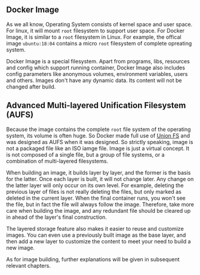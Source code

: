 ## Docker Image

As we all know, Operating System consists of kernel space and user space. For linux, it will mount `root` filesystem to support user space. For Docker Image, it is similar to a `root` filesystem in Linux. For example, the offical image `ubuntu:18:04` contains a micro `root` filesystem of complete opreating system.

Docker Image is a special filesystem. Apart from programs, libs, resources and config which support running container, Docker Image also includes config parameters like anonymous volumes, environment variables, users and others. Images don't have any dynamic data. Its content will not be changed after build.

## Advanced Multi-layered Unification Filesystem (AUFS)

Because the image contains the complete `root` file system of the operating system, its volume is often huge. So Docker made full use of [Union FS](https://en.wikipedia.org/wiki/Union_mount) and was designed as AUFS when it was designed. So strictly speaking, image is not a packaged file like an ISO iamge file. Image is just a virtual concept. It is not composed of a single file, but a group of file systems, or a combination of multi-layered filesystems.

When building an image, it builds layer by layer, and the former is the basis for the latter. Once each layer is built, it will not change later. Any change on the latter layer will only occur on its own level. For example, deleting the previous layer of files is not really deleting the files, but only marked as deleted in the current layer. When the final container runs, you won't see the file, but in fact the file will always follow the image. Therefore, take more care when building the image, and any redundant file should be cleared up in ahead of the layer's final construction.

The layered storage feature also makes it easier to reuse and customize images. You can even use a previously built image as the base layer, and then add a new layer to customize the content to meet your need to build a new image.

As for image building, further explanations will be given in subsequent relevant chapters.

